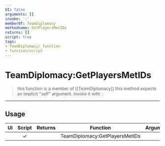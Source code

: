```yaml
---
UI: false
arguments: []
invoke: ':'
memberOf: TeamDiplomacy
methodname: GetPlayersMetIDs
returns: []
script: true
tags:
- TeamDiplomacy/_function
- function/script
---
```

# TeamDiplomacy:GetPlayersMetIDs
> this function is a member of [[TeamDiplomacy]]
> this method expects an implicit "self" argument. invoke it with `:`
-----
## Usage
|  UI | Script | Returns | Function | Arguments |
|:---:|:------:|-------:|:--------:|:---------|
| |✓||TeamDiplomacy:GetPlayersMetIDs||
